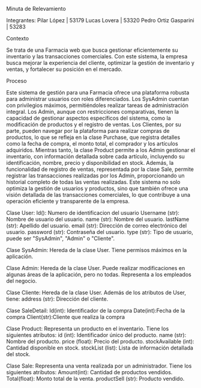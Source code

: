 Minuta de Relevamiento

Integrantes:
Pilar López | 53179
Lucas Lovera | 53320
Pedro Ortiz Gasparini | 53283

Contexto

Se trata de una Farmacia web que busca gestionar eficientemente su inventario y las transacciones comerciales. Con este sistema, la empresa busca mejorar la experiencia del cliente, optimizar la gestión de inventario y ventas, y fortalecer su posición en el mercado.

Proceso

Este sistema de gestión para una Farmacia ofrece una plataforma robusta para administrar usuarios con roles diferenciados. Los SysAdmin cuentan con privilegios máximos, permitiéndoles realizar tareas de administración integral. Los Admin, aunque con restricciones comparativas, tienen la capacidad de gestionar aspectos específicos del sistema, como la modificación de productos y el registro de ventas. Los Clientes, por su parte, pueden navegar por la plataforma para realizar compras de productos, lo que se refleja en la clase Purchase, que registra detalles como la fecha de compra, el monto total, el comprador y los artículos adquiridos. Mientras tanto, la clase Product permite a los Admin gestionar el inventario, con información detallada sobre cada artículo, incluyendo su identificación, nombre, precio y disponibilidad en stock. Además, la funcionalidad de registro de ventas, representada por la clase Sale, permite registrar las transacciones realizadas por los Admin, proporcionando un historial completo de todas las ventas realizadas. Este sistema no solo optimiza la gestión de usuarios y productos, sino que también ofrece una visión detallada de las transacciones comerciales, lo que contribuye a una operación eficiente y transparente de la empresa.

Clase User:
Id(): Numero de identificacion del usuario
Username (str): Nombre de usuario del usuario.
name (str): Nombre del usuario.
lastName (str): Apellido del usuario.
email (str): Dirección de correo electrónico del usuario.
password (str): Contraseña del usuario.
type (str): Tipo de usuario, puede ser "SysAdmin", "Admin" o "Cliente".

Clase SysAdmin:
Hereda de la clase User.
Tiene permisos máximos en la aplicación.

Clase Admin:
Hereda de la clase User.
Puede realizar modificaciones en algunas áreas de la aplicación, pero no todas.
Representa a los empleados del negocio.

Clase Cliente:
Hereda de la clase User.
Además de los atributos de User, tiene:
address (str): Dirección del cliente.

Clase SaleDetail:
Id(int): Identificador de la compra
Date(int):Fecha de la compra
Client(str):Cliente que realiza la compra

Clase Product:
Representa un producto en el inventario.
Tiene los siguientes atributos:
id (int): Identificador único del producto.
name (str): Nombre del producto.
price (float): Precio del producto.
stockAvailable (int): Cantidad disponible en stock.
stockList (list): Lista de información detallada del stock.

Clase Sale:
Representa una venta realizada por un administrador.
Tiene los siguientes atributos:
Amount(int): Cantidad de productos vendidos.
Total(float): Monto total de la venta.
productSell (str): Producto vendido.
